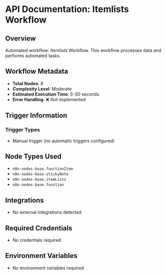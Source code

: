# API Documentation: Itemlists Workflow

## Overview
Automated workflow: Itemlists Workflow. This workflow processes data and performs automated tasks.

## Workflow Metadata
- **Total Nodes**: 8
- **Complexity Level**: Moderate
- **Estimated Execution Time**: 5-30 seconds
- **Error Handling**: ❌ Not implemented

## Trigger Information
### Trigger Types
- Manual trigger (no automatic triggers configured)

## Node Types Used
- `n8n-nodes-base.functionItem`
- `n8n-nodes-base.stickyNote`
- `n8n-nodes-base.itemLists`
- `n8n-nodes-base.function`

## Integrations
- No external integrations detected

## Required Credentials
- No credentials required

## Environment Variables
- No environment variables required
